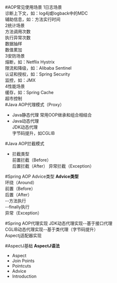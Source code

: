 #AOP常见使用场景
1日志场景   
诊断上下文，如：log4j或logback中的MDC   
辅助信息，如：方法实行时间   
2统计场景   
方法调用次数   
执行异常次数   
数据抽样   
数值累加   
3安防场景   
熔断，如：Netflix Hystrix   
限流和降级，如：Alibaba Sentinel   
认证和授权，如：Spring Security   
监控，如：JMX   
4性能场景   
缓存，如：Spring Cache   
超市控制   
#Java AOP代理模式（Proxy）
+ Java静态代理
常用OOP继承和组合相结合
+ Java动态代理   
JDK动态代理   
字节码提升，如CGLIB  
 
#Java AOP拦截模式
+ 拦截类型   
前置拦截（Before）   
后置拦截（After）
异常拦截（Exception）   

#Spring AOP Advice类型
**Advice类型**   
环绕（Around）   
前置（Before）   
后置（After）   
--方法执行   
--finally执行   
异常（Exception）   

#Spring AOP代理实现
JDK动态代理实现--基于接口代理   
CGLIB动态代理实现--基于类代理（字节码提升）   
Aspectj适配器实现

#AspectJ基础
**AspectJ语法**   
+ Aspect
+ Join Points
+ Pointcuts
+ Advice
+ Introduction
